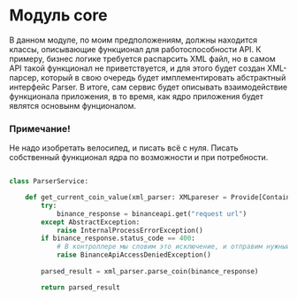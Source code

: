# Модуль core

В данном модуле, по моим предположениям, должны находится классы, описывающие функционал для работоспособности API.
К примеру, бизнес логике требуется распарсить XML файл, но в самом API такой функционал не приветствуется, и для этого будет создан XML-парсер, который в свою очередь будет имплементировать абстрактный интерфейс Parser. 
В итоге, сам сервис будет описывать взаимодействие функционала приложения, в то время, как ядро приложения будет являтся основынм фунционалом.
### Примечание!
Не надо изобретать велосипед, и писать всё с нуля. Писать собственный функционал ядра по возможности и при потребности.

```python

class ParserService:

    def get_current_coin_value(xml_parser: XMLpareser = Provide[Container.user_service]):
        try:
            binance_response = binanceapi.get("request url")
        except AbstractException:
            raise InternalProcessErrorException()
        if binance_response.status_code == 400:
            # В контроллере мы словим это исключение, и отправим нужный нам ответ клиенту
            raise BinanceApiAccessDeniedException()
        
        parsed_result = xml_parser.parse_coin(binance_response)

        return parsed_result
```